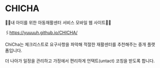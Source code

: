 # CHICHA

👶🏻내 아이를 위한 아동재활센터 서비스 모바일 웹 사이트👶🏻

🖇https://yuuuuh.github.io/CHICHA/

ChiCha는 체크리스트로 요구사항을 파악해 적절한 재활센터를 추천해주는 중개 플랫폼입니다. 

더 나아가 일정을 관리하고 가정에서 편리하게 언택트(untact) 코칭을 받도록 합니다.
